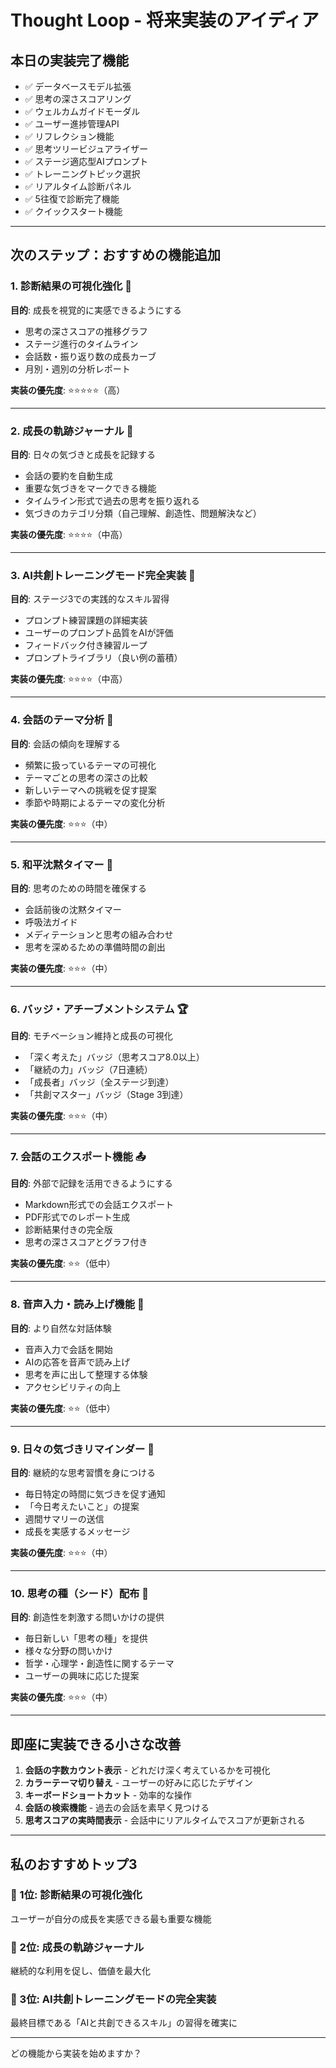 # Thought Loop - 将来実装のアイディア

## 本日の実装完了機能

- ✅ データベースモデル拡張
- ✅ 思考の深さスコアリング
- ✅ ウェルカムガイドモーダル
- ✅ ユーザー進捗管理API
- ✅ リフレクション機能
- ✅ 思考ツリービジュアライザー
- ✅ ステージ適応型AIプロンプト
- ✅ トレーニングトピック選択
- ✅ リアルタイム診断パネル
- ✅ 5往復で診断完了機能
- ✅ クイックスタート機能

---

## 次のステップ：おすすめの機能追加

### 1. 診断結果の可視化強化 🌊

**目的**: 成長を視覚的に実感できるようにする

- 思考の深さスコアの推移グラフ
- ステージ進行のタイムライン
- 会話数・振り返り数の成長カーブ
- 月別・週別の分析レポート

**実装の優先度**: ⭐⭐⭐⭐⭐（高）

---

### 2. 成長の軌跡ジャーナル 📔

**目的**: 日々の気づきと成長を記録する

- 会話の要約を自動生成
- 重要な気づきをマークできる機能
- タイムライン形式で過去の思考を振り返れる
- 気づきのカテゴリ分類（自己理解、創造性、問題解決など）

**実装の優先度**: ⭐⭐⭐⭐（中高）

---

### 3. AI共創トレーニングモード完全実装 🤝

**目的**: ステージ3での実践的なスキル習得

- プロンプト練習課題の詳細実装
- ユーザーのプロンプト品質をAIが評価
- フィードバック付き練習ループ
- プロンプトライブラリ（良い例の蓄積）

**実装の優先度**: ⭐⭐⭐⭐（中高）

---

### 4. 会話のテーマ分析 🎯

**目的**: 会話の傾向を理解する

- 頻繁に扱っているテーマの可視化
- テーマごとの思考の深さの比較
- 新しいテーマへの挑戦を促す提案
- 季節や時期によるテーマの変化分析

**実装の優先度**: ⭐⭐⭐（中）

---

### 5. 和平沈黙タイマー 🧘

**目的**: 思考のための時間を確保する

- 会話前後の沈黙タイマー
- 呼吸法ガイド
- メディテーションと思考の組み合わせ
- 思考を深めるための準備時間の創出

**実装の優先度**: ⭐⭐⭐（中）

---

### 6. バッジ・アチーブメントシステム 🏆

**目的**: モチベーション維持と成長の可視化

- 「深く考えた」バッジ（思考スコア8.0以上）
- 「継続の力」バッジ（7日連続）
- 「成長者」バッジ（全ステージ到達）
- 「共創マスター」バッジ（Stage 3到達）

**実装の優先度**: ⭐⭐⭐（中）

---

### 7. 会話のエクスポート機能 📤

**目的**: 外部で記録を活用できるようにする

- Markdown形式での会話エクスポート
- PDF形式でのレポート生成
- 診断結果付きの完全版
- 思考の深さスコアとグラフ付き

**実装の優先度**: ⭐⭐（低中）

---

### 8. 音声入力・読み上げ機能 🎤

**目的**: より自然な対話体験

- 音声入力で会話を開始
- AIの応答を音声で読み上げ
- 思考を声に出して整理する体験
- アクセシビリティの向上

**実装の優先度**: ⭐⭐（低中）

---

### 9. 日々の気づきリマインダー 🔔

**目的**: 継続的な思考習慣を身につける

- 毎日特定の時間に気づきを促す通知
- 「今日考えたいこと」の提案
- 週間サマリーの送信
- 成長を実感するメッセージ

**実装の優先度**: ⭐⭐⭐（中）

---

### 10. 思考の種（シード）配布 🌱

**目的**: 創造性を刺激する問いかけの提供

- 毎日新しい「思考の種」を提供
- 様々な分野の問いかけ
- 哲学・心理学・創造性に関するテーマ
- ユーザーの興味に応じた提案

**実装の優先度**: ⭐⭐⭐（中）

---

## 即座に実装できる小さな改善

1. **会話の字数カウント表示** - どれだけ深く考えているかを可視化
2. **カラーテーマ切り替え** - ユーザーの好みに応じたデザイン
3. **キーボードショートカット** - 効率的な操作
4. **会話の検索機能** - 過去の会話を素早く見つける
5. **思考スコアの実時間表示** - 会話中にリアルタイムでスコアが更新される

---

## 私のおすすめトップ3

### 🥇 1位: 診断結果の可視化強化
ユーザーが自分の成長を実感できる最も重要な機能

### 🥈 2位: 成長の軌跡ジャーナル
継続的な利用を促し、価値を最大化

### 🥉 3位: AI共創トレーニングモードの完全実装
最終目標である「AIと共創できるスキル」の習得を確実に

---

どの機能から実装を始めますか？

